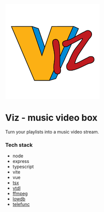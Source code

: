 <img alt="viz" width="300" src="https://github.com/northamerican/viz/blob/master/src/assets/viz-logo.png?raw=true"> 

# Viz - music video box
Turn your playlists into a music video stream.

### Tech stack
- node
- express
- typescript
- vite
- vue
- [tsx](https://github.com/privatenumber/tsx)
- [ytdl](https://github.com/distubejs/ytdl-core)
- [ffmpeg](https://github.com/eugeneware/ffmpeg-static)
- [lowdb](https://github.com/typicode/lowdb)
- [telefunc](https://github.com/brillout/telefunc)

